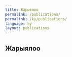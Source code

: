 ```yaml
---
title: Жарыялоо
permalink: /publications/
permalink: /ky/publications/
language: ky
layout: publications
---
```


## Жарыялоо
